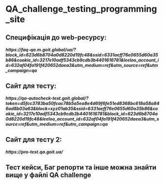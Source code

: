 # QA_challenge_testing_programming_site
<h2>
  Специфікація до web-ресурсу:
<h5>
  https://faq-qa.m.goit.global/ua/?block_id=623d6b8704a0d8220d19fc48&ssid=6331aeff76e0655d60a35b86&cookie_id=3217e10adf5343cb9cdb3b4401616781&leeloo_account_id=632af04fa191f420652daea3&utm_medium=ref&utm_source=ref&utm_campaign=qa
  
<h2>
  Сайт для тесту:
  <h5>
  https://qa-autocheck-test.goit.global/?token=d5fcc3783ba50fcac78b5a5ea8e4d69f6fe51ed8368bc618a58a846ad8b03a63&block=xyz01ab35&ssid=6331aeff76e0655d60a35b86&cookie_id=3217e10adf5343cb9cdb3b4401616781&block_id=623d6b8704a0d8220d19fc48&leeloo_account_id=632af04fa191f420652daea3&utm_source=ref&utm_medium=ref&utm_campaign=qa
  
<h2>Сайт для тесту 2:
  <h5>
  https://pro-test.qa.goit.ua/
    
<h2>Тест кейси, Баг репорти та інше можна знайти вище у файлі QA challenge
  
  
  
  
  
